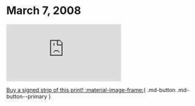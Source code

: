 # March 7, 2008

![](https://www.achewood.com/comic.php?date=03072008)

[Buy a signed strip of this print! :material-image-frame:](https://achewood-holiday-pop-up.myshopify.com/products/strip#03072008){ .md-button .md-button--primary }
